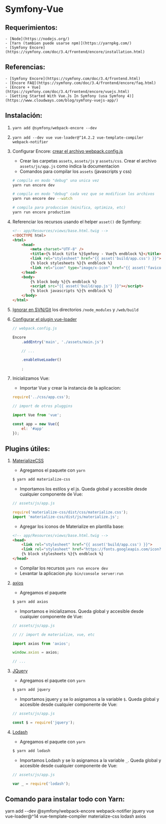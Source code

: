 # Symfony-Vue

## Requerimientos:
    - [Node](https://nodejs.org/)
    - [Yarn (tambien puede usarse npm)](https://yarnpkg.com/)
    - [Symfony Encore](https://symfony.com/doc/3.4/frontend/encore/installation.html)

## Referencias:
    - [Symfony Encore](https://symfony.com/doc/3.4/frontend.html)
    - [Encore FAQ](https://symfony.com/doc/3.4/frontend/encore/faq.html)
    - [Encore + Vue](https://symfony.com/doc/3.4/frontend/encore/vuejs.html)
    - [Getting Started With Vue.Js In Symfony (usa Symfony 4)](https://www.cloudways.com/blog/symfony-vuejs-app/)

## Instalación:
1. `yarn add @symfony/webpack-encore --dev`

2. `yarn add --dev vue vue-loader@^14.2.2 vue-template-compiler webpack-notifier`

3. Configurar Encore: [crear el archivo webpack.config.js](https://symfony.com/doc/3.4/frontend/encore/simple-example.html)
    - Crear las carpetas `assets`, `assets/js` y `assets/css`. Crear el archivo `assets/js/app.js` como indica la documentacion
    - Comandos para compilar los `assets` (javascripts y css)

    ```bash
    # compila en modo "debug" una unica vez
    yarn run encore dev

    # compila en modo "debug" cada vez que se modifican los archivos
    yarn run encore dev --watch

    # compila para produccion (minifica, optimiza, etc)
    yarn run encore production
    ```

4. Referenciar los recursos usando el helper `asset()` de Symfony:

    ```HTML
    <!-- app/Resources/views/base.html.twig -->
    <!DOCTYPE html>
    <html>
        <head>
            <meta charset="UTF-8" />
            <title>{% block title %}Symfony - Vue{% endblock %}</title>
            <link rel="stylesheet" href="{{ asset('build/app.css') }}">
            {% block stylesheets %}{% endblock %}
            <link rel="icon" type="image/x-icon" href="{{ asset('favicon.ico') }}" />
        </head>
        <body>
            {% block body %}{% endblock %}
            <script src="{{ asset('build/app.js') }}"></script>
            {% block javascripts %}{% endblock %}
        </body>
    </html>
    ```

5. [Ignorar en SVN/Git](https://symfony.com/doc/3.4/frontend/encore/faq.html) los directorios `/node_modules` y `/web/build`

6. [Configurar el plugin vue-loader](https://symfony.com/doc/3.4/frontend/encore/vuejs.html)

    ```js
    // webpack.config.js

    Encore
        .addEntry('main', './assets/main.js')

        // ...

        .enableVueLoader()

        ;
    ```

7. Inicializamos Vue:

    * Importar Vue y crear la instancia de la aplicacion:

    ```js
    require('../css/app.css');

    // import de otros pluggins

    import Vue from 'vue';

    const app = new Vue({
        el: '#app'
    });
    ```

## Plugins útiles:

1. [MaterializeCSS](https://materializecss.com/)

    * Agregamos el paquete con `yarn`

    ```bash
    $ yarn add materialize-css
    ```


    * Importamos los estilos y el js. Queda global y accesible desde cualquier componente de Vue:

    ```js
    // assets/js/app.js

    require('materialize-css/dist/css/materialize.css');
    import 'materialize-css/dist/js/materialize.js';
    ```

    * Agregar los iconos de Materialize en plantilla base:

    ```HTML
    <!-- app/Resources/views/base.html.twig -->
    <head>
        <link rel="stylesheet" href="{{ asset('build/app.css') }}">
        <link rel="stylesheet" href="https://fonts.googleapis.com/icon?family=Material+Icons">
        {% block stylesheets %}{% endblock %}
    </head>
    ```

    * Compilar los recursos `yarn run encore dev`
    * Levantar la aplicacion `php bin/console server:run`


2. [axios](https://github.com/axios/axios)

    * Agregamos el paquete

    ```bash
    $ yarn add axios
    ```

    * Importamos e inicializamos. Queda global y accesible desde cualquier componente de Vue:

    ```js
    // assets/js/app.js

    // // import de materialize, vue, etc

    import axios from 'axios';

    window.axios = axios;

    // ...
    ```

3. [JQuery](https://jquery.com/)

    * Agregamos el paquete con `yarn`

    ```bash
    $ yarn add jquery
    ```


    * Importamos jquery y se lo asignamos a la variable `$`. Queda global y accesible desde cualquier componente de Vue:

    ```js
    // assets/js/app.js

    const $ = require('jquery');
    ```

4. [Lodash](https://lodash.com/)

    * Agregamos el paquete con `yarn`

    ```bash
    $ yarn add lodash
    ```


    * Importamos Lodash y se lo asignamos a la variable `_`. Queda global y accesible desde cualquier componente de Vue:

    ```js
    // assets/js/app.js

    var _ = require('lodash');
    ```


## Comando para instalar todo con Yarn:
yarn add --dev @symfony/webpack-encore webpack-notifier jquery vue vue-loader@^14 vue-template-compiler materialize-css lodash axios
